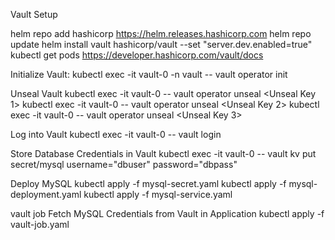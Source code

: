 

Vault Setup

helm repo add hashicorp https://helm.releases.hashicorp.com
helm repo update
helm install vault hashicorp/vault --set "server.dev.enabled=true"
kubectl get pods
https://developer.hashicorp.com/vault/docs

Initialize Vault:
kubectl exec -it vault-0  -n vault -- vault operator init

Unseal Vault
kubectl exec -it vault-0 -- vault operator unseal <Unseal Key 1>
kubectl exec -it vault-0 -- vault operator unseal <Unseal Key 2>
kubectl exec -it vault-0 -- vault operator unseal <Unseal Key 3>


Log into Vault
kubectl exec -it vault-0 -- vault login <Root Token>


Store Database Credentials in Vault
kubectl exec -it vault-0 -- vault kv put secret/mysql username="dbuser" password="dbpass"


Deploy MySQL
kubectl apply -f mysql-secret.yaml
kubectl apply -f mysql-deployment.yaml
kubectl apply -f mysql-service.yaml


vault job
Fetch MySQL Credentials from Vault in Application
kubectl apply -f vault-job.yaml


